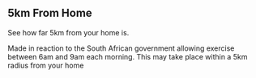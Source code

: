 ## 5km From Home

See how far 5km from your home is.

Made in reaction to the South African government allowing exercise between 6am and 9am each morning.
This may take place within a 5km radius from your home

